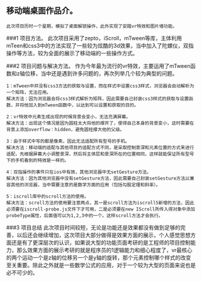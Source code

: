 ## 移动端桌面作品介。
    此次项目历时一个星期，模拟了桌面解锁操作，此外实现了安踏vr特效和图片墙功能。

###1 项目方法。
    此次项目采用了zepto，iScroll，mTween等库，主体利用mTeen和css3中的方法实现了一些较为炫酷的3d效果，当中加入了陀螺仪，双指操作等方法，较为全面的展示了移动端的一些操作方式。

###2 项目问题与解决方法。
    作为今年最为流行的vr特效，主要运用了mTween函数和z轴位移，当中还是遇到许多问题的，再次列举几个较为典型的问题。
    
    1：mTween中并没有css3方法的获取与设置，而在样式中设置css3样式，浏览器会自动解析为一个矩阵，无法应用。
    解决方法：因为浏览器会将css3样式解析为矩阵，因此需要自己封装css3样式的获取与设置函数，并将他加入到mTween函数中，以达到可以设置和获取的目的。
    
    2：vr特效中元素生成出现的时候背景会变小，无法充满屏幕。
    解决方法：出现这个情况是因为圆柱太大将他的撑开了，使得自己本身的背景变小，这时需要在背景上添加overflow：hidden，避免圆柱撑大他的父级。
    
    3：由于样式中写的都是像素，因此无法适配所有型号的手机。
    解决方法：移动端的适配与其他项目的适配方式不同，是采取控制景深和元素位置的方式来进行适配，先根据屏幕大小调整景深，然后将主体层和景深所在的位置相同，这样就能保证所有型号下的手机看到的特效是一样的。
    
    4：双指操作的事件只在ios中有效，其他浏览器中无setGesture方法。
    解决方法：因为其他浏览器中没有setGesture方法，因此需要自己封装setGesture方法以兼容其他的浏览器，当中需要注意的是数学方面的应用（包括勾股定理和斜率）。
    
    5：iscroll库中的scroll方法的使用。
    解决方法：scroll方法的使用要注意两点，其一是scroll方法为iscroll5新增的方法，因此必须要在iscroll-probe.js文件下才可用，二是必须要在new IScroll所传入得对象中添加probeType属性，后面值可以为1,2,3中的一个。这样scroll方法才会执行。
    
###3 项目总结
    此次项目时间较短，无论是功能还是效果都没有做到足够的完善，以后还会继续增加，这次项目大部分做得是效果方面的展示，个人感觉思想方面还是有了更深层次的认识，如果说大型的功能页面考研的是工程师的项目控制能力，那么效果方面的展示考研的就是程序员的1逻辑能力和细心程度了，vr最核心的两个运动一个是z轴的位移另一个是y轴的旋转，那个元素控制哪个样式的改变至关重要。除此之外就是一些数学公式的应用，对于一个较为大型的页面来说也是必不可少的。
    
